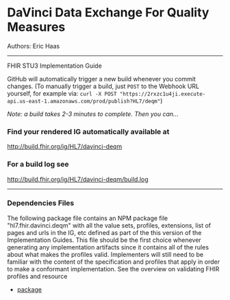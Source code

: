 # DaVinci Data Exchange For Quality Measures

Authors:  Eric Haas

-----
FHIR STU3 Implementation Guide


GitHub will automatically trigger a new build whenever you commit changes.
(To manually trigger a build, just `POST` to the Webhook URL yourself, for example via:
`curl -X POST "https://2rxzc1u4ji.execute-api.us-east-1.amazonaws.com/prod/publish?HL7/deqm"`)

*Note: a build takes 2-3 minutes to complete. Then you can...*

### Find your rendered IG automatically available at

http://build.fhir.org/ig/HL7/davinci-deqm

### For a build log see

http://build.fhir.org/ig/HL7/davinci-deqm/build.log

---

### Dependencies Files

The following package file contains an NPM package file "hl7.fhir.davinci.deqm" with all the value sets, profiles, extensions, list of pages and urls in the IG, etc defined as part of the this version of the Implementation Guides. This file should be the first choice whenever generating any implementation artifacts since it contains all of the rules about what makes the profiles valid. Implementers will still need to be familiar with the content of the specification and profiles that apply in order to make a conformant implementation. See the overview on validating FHIR profiles and resource

- [package](http://build.fhir.org/ig/HL7/davinci-deqm/package.tgz)

